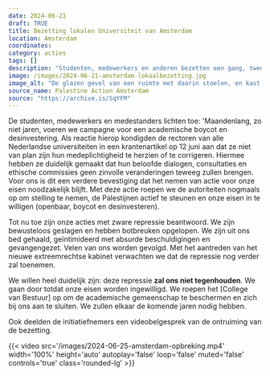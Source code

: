 ```yaml
---
date: 2024-06-21
draft: TRUE
title: Bezetting lokalen Universiteit van Amsterdam
location: Amsterdam
coordinates: 
category: acties
tags: []
description: "Studenten, medewerkers en anderen bezetten een gang, twee lokalen (B1.01 en B1.02) en een toiletblok op het Roeterseiland van de Universiteit van Amsterdam, vanwege de universiteits medeplichtigheid aan genocide, kolonialisme en apartheid."
image: /images/2024-06-21-amsterdam-lokaalbezetting.jpg
image_alt: "De glazen gevel van een ruimte met daarin stoelen, en kast met objecten, en felle plafondverlichting. Tegen het raam hangt een Palestijnse vlag en een oranje spandoek met daarop de tekst (in het Engels): 'Wat hen tot handelen zal aanzetten: dialoog (luisterden niet), kunst (werden er niet door geraakt), petities (onze aantallen maakten geen verschil), demonstraties (onze stem en tijd betekenden niets voor hen), burgerlijke ongehoorzaamheid (interpreteerden ze als hysterie), bedreiging van hun eigendom. Jullie hebben ons hiertoe aangezet.'"
source_name: Palestine Action Amsterdam
source: "https://archive.is/SqYFM"
---
```

De studenten, medewerkers en medestanders lichten toe: 'Maandenlang, zo niet jaren, voeren we campagne voor een academische boycot en desinvestering. Als reactie hierop kondigden de rectoren van alle Nederlandse universiteiten in een krantenartikel op 12 juni aan dat ze niet van plan zijn hun medeplichtigheid te herzien of te corrigeren. Hiermee hebben ze duidelijk gemaakt dat hun beloofde dialogen, consultaties en ethische commissies geen zinvolle veranderingen teweeg zullen brengen. Voor ons is dit een verdere bevestiging dat het nemen van actie voor onze eisen noodzakelijk blijft. Met deze actie roepen we de autoriteiten nogmaals op om stelling te nemen, de Palestijnen actief te steunen en onze eisen in te willigen (openbaar, boycot en desinvesteren).

Tot nu toe zijn onze acties met zware repressie beantwoord. We zijn bewusteloos geslagen en hebben botbreuken opgelopen. We zijn uit ons bed gehaald, geïntimideerd met absurde beschuldigingen en gevangengezet. Velen van ons worden gevolgd. Met het aantreden van het nieuwe extreemrechtse kabinet verwachten we dat de repressie nog verder zal toenemen.

We willen heel duidelijk zijn: deze repressie **zal ons niet tegenhouden**. We gaan door totdat onze eisen worden ingewilligd. We roepen het [College van Bestuur] op om de academische gemeenschap te beschermen en zich bij ons aan te sluiten. We zullen elkaar de komende jaren nodig hebben.

Ook deelden de initiatiefnemers een videobelgesprek van de ontruiming van de bezetting.

{{< video src='/images/2024-06-25-amsterdam-opbreking.mp4' width='100%' height='auto' autoplay='false' loop='false' muted='false' controls='true' class='rounded-lg' >}}